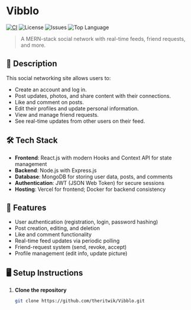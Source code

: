 # Vibblo

[![CI](https://github.com/theritwik/Vibblo/actions/workflows/ci.yml/badge.svg?branch=main)](https://github.com/theritwik/Vibblo/actions)
![License](https://img.shields.io/github/license/theritwik/Vibblo?branch=main)
![Issues](https://img.shields.io/github/issues/theritwik/Vibblo)
![Top Language](https://img.shields.io/github/languages/top/theritwik/Vibblo)

> A MERN-stack social network with real-time feeds, friend requests, and more.


## 📄 Description

This social networking site allows users to:
- Create an account and log in.
- Post updates, photos, and share content with their connections.
- Like and comment on posts.
- Edit their profiles and update personal information.
- View and manage friend requests.
- See real-time updates from other users on their feed.

## 🛠️ Tech Stack

- **Frontend**: React.js with modern Hooks and Context API for state management  
- **Backend**: Node.js with Express.js  
- **Database**: MongoDB for storing user data, posts, and comments  
- **Authentication**: JWT (JSON Web Token) for secure sessions  
- **Hosting**: Vercel for frontend; Docker for backend consistency

## 🔧 Features

- User authentication (registration, login, password hashing)  
- Post creation, editing, and deletion  
- Like and comment functionality  
- Real-time feed updates via periodic polling  
- Friend-request system (send, revoke, accept)  
- Profile management (edit info, update picture)

## 🖥️ Setup Instructions

1. **Clone the repository**  
   ```bash
   git clone https://github.com/theritwik/Vibblo.git
